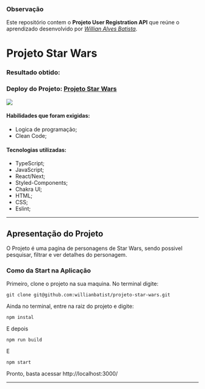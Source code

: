 ### Observação

Este repositório contem o **Projeto User Registration API** que reúne o aprendizado desenvolvido por _[Willian Alves Batista](https://www.linkedin.com/in/willian-alves-batista-60aa6a180/)_.


# Projeto Star Wars
### Resultado obtido:
### Deploy do Projeto: [Projeto Star Wars](https://willian-alves-batista-frontend.vercel.app/)
![](./public/star-wars.gif)

#### Habilidades que foram exigidas:

  - Logica de programação;
  - Clean Code;

#### Tecnologias utilizadas:

  - TypeScript;
  - JavaScript;
  - React/Next;
  - Styled-Components;
  - Chakra UI;
  - HTML;
  - CSS;
  - Eslint;

---

## Apresentação do Projeto

O Projeto é uma pagina de personagens de Star Wars, sendo possivel pesquisar, filtrar e ver detalhes do personagem.


### Como da Start na Aplicação

Primeiro, clone o projeto na sua maquina. No terminal digite:

    git clone git@github.com:willianbatist/projeto-star-wars.git
    
Ainda no terminal, entre na raiz do projeto e digite:

    npm instal

E depois

    npm run build
    
E

    npm start


Pronto, basta acessar http://localhost:3000/

---
